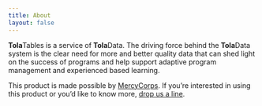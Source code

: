 ```yaml
---
title: About
layout: false
---
```


**Tola**Tables is a service of **Tola**Data. The driving force behind the **Tola**Data system is the clear need for more and better quality data that can shed light on the success of programs and help support adaptive program management and experienced based learning. 

This product is made possible by <a href="http://www.mercycorps.org/" target="blank">MercyCorps</a>. If you’re interested in using this product or you’d like to know more, [drop us a line](mailto:user@example.com).
